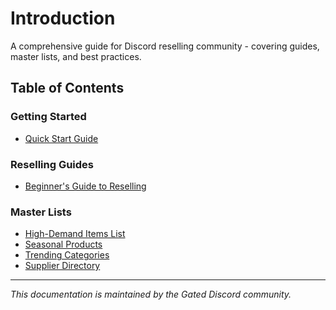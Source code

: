 # Introduction

A comprehensive guide for Discord reselling community - covering guides, master lists, and best practices.

## Table of Contents

### Getting Started

* [Quick Start Guide](getting-started/quick-start.md)

### Reselling Guides

* [Beginner's Guide to Reselling](guides/beginners-guide.md)

### Master Lists

* [High-Demand Items List](broken-reference)
* [Seasonal Products](master-lists/seasonal-products.md)
* [Trending Categories](master-lists/trending-categories.md)
* [Supplier Directory](master-lists/supplier-directory.md)



***

_This documentation is maintained by the Gated Discord community._
